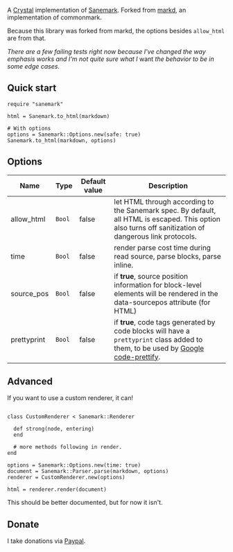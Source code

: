 A [Crystal](https://crystal-lang.org) implementation of [Sanemark](https://yujiri.xyz/sanemark). Forked from [markd](https://github.com/icyleaf/markd), an implementation of commonmark.

Because this library was forked from markd, the options besides `allow_html` are from that.

*There are a few failing tests right now because I've changed the way emphasis works and I'm not quite sure what I* want *the behavior to be in some edge cases.*

## Quick start

```crystal
require "sanemark"

html = Sanemark.to_html(markdown)

# With options
options = Sanemark::Options.new(safe: true)
Sanemark.to_html(markdown, options)
```

## Options

| Name        | Type   | Default value | Description                                                                                                                                                                   |
| ----------- | ------ | ------------- | ----------------------------------------------------------------------------------------------------------------------------------------------------------------------------- |
| allow_html  | `Bool` | false         | let HTML through according to the Sanemark spec. By default, all HTML is escaped. This option also turns off sanitization of dangerous link protocols.                        |
| time        | `Bool` | false         | render parse cost time during read source, parse blocks, parse inline.                                                                                                        |
| source_pos  | `Bool` | false         | if **true**, source position information for block-level elements will be rendered in the data-sourcepos attribute (for HTML)                                                 |
| prettyprint | `Bool` | false         | if **true**, code tags generated by code blocks will have a `prettyprint` class added to them, to be used by [Google code-prettify](https://github.com/google/code-prettify). |

## Advanced

If you want to use a custom renderer, it can!

```crystal

class CustomRenderer < Sanemark::Renderer

  def strong(node, entering)
  end

  # more methods following in render.
end

options = Sanemark::Options.new(time: true)
document = Sanemark::Parser.parse(markdown, options)
renderer = CustomRenderer.new(options)

html = renderer.render(document)
```

This should be better documented, but for now it isn't.

## Donate

I take donations via [Paypal](https://paypal.me/yujiri).
